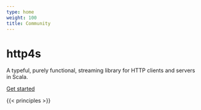 ```yaml
---
type: home
weight: 100
title: Community
---
```


<div class="jumbotron">
  <h1>
    <img src="/images/http4s-logo.svg" alt="" />http4s
  </h1>
  <p>
    A typeful, purely functional, streaming library for HTTP
    clients and servers in Scala.
  </p>
  <p><a class="btn btn-primary btn-lg" href="/v0.15/" role="button">Get started</a></p>
</div>

{{< principles >}}
